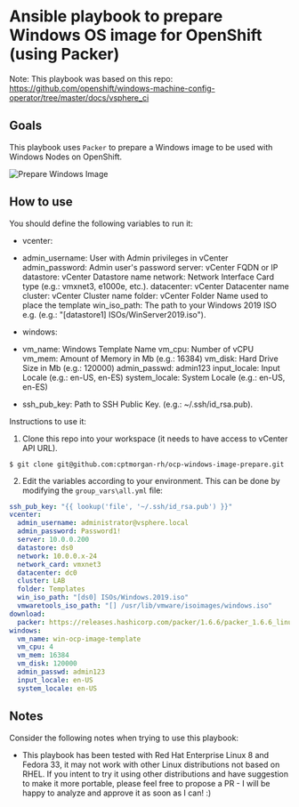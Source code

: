 # Ansible playbook to prepare Windows OS image for OpenShift (using Packer)

Note: This playbook was based on this repo: https://github.com/openshift/windows-machine-config-operator/tree/master/docs/vsphere_ci

## Goals
This playbook uses `Packer` to prepare a Windows image to be used with Windows Nodes on OpenShift.

![Prepare Windows Image](imgs/run.gif)
## How to use

You should define the following variables to run it:
- vcenter:
-
    admin_username: User with Admin privileges in vCenter
    admin_password: Admin user's password
    server: vCenter FQDN or IP
    datastore: vCenter Datastore name
    network: Network Interface Card type (e.g.: vmxnet3, e1000e, etc.).
    datacenter: vCenter Datacenter name
    cluster: vCenter Cluster name
    folder: vCenter Folder Name used to place the template
    win_iso_path: The path to your Windows 2019 ISO e.g. (e.g.: "[datastore1] ISOs/WinServer2019.iso").
- windows:
-  
    vm_name: Windows Template Name
    vm_cpu: Number of vCPU
    vm_mem: Amount of Memory in Mb (e.g.: 16384)
    vm_disk: Hard Drive Size in Mb (e.g.: 120000)
    admin_passwd: admin123
    input_locale: Input Locale (e.g.: en-US, en-ES)
    system_locale: System Locale (e.g.: en-US, en-ES)

- ssh\_pub\_key: Path to SSH Public Key. (e.g.: ~/.ssh/id_rsa.pub).

Instructions to use it:

1. Clone this repo into your workspace (it needs to have access to vCenter API URL).

```shell
$ git clone git@github.com:cptmorgan-rh/ocp-windows-image-prepare.git
```

2. Edit the variables according to your environment. This can be done by modifying the `group_vars\all.yml` file:

```yaml
ssh_pub_key: "{{ lookup('file', '~/.ssh/id_rsa.pub') }}"
vcenter:
  admin_username: administrator@vsphere.local
  admin_password: Password1!
  server: 10.0.0.200
  datastore: ds0
  network: 10.0.0.x-24
  network_card: vmxnet3
  datacenter: dc0
  cluster: LAB
  folder: Templates
  win_iso_path: "[ds0] ISOs/Windows.2019.iso"
  vmwaretools_iso_path: "[] /usr/lib/vmware/isoimages/windows.iso"
download:
  packer: https://releases.hashicorp.com/packer/1.6.6/packer_1.6.6_linux_amd64.zip
windows:
  vm_name: win-ocp-image-template
  vm_cpu: 4
  vm_mem: 16384
  vm_disk: 120000
  admin_passwd: admin123
  input_locale: en-US
  system_locale: en-US
```

## Notes
Consider the following notes when trying to use this playbook:

- This playbook has been tested with Red Hat Enterprise Linux 8 and Fedora 33, it may not work with other Linux distributions not based on RHEL. If you intent to try it using other distributions and have suggestion to make it more portable, please feel free to propose a PR - I will be happy to analyze and approve it as soon as I can! :)
